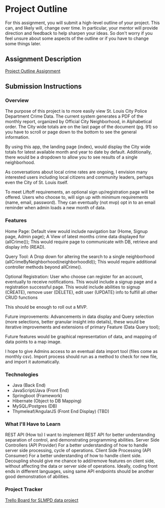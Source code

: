 # Project Outline
For this assignment, you will submit a high-level outline of your project. This can, and likely will, change over time. In particular, your mentor will provide direction and feedback to help sharpen your ideas. So don't worry if you feel unsure about some aspects of the outline or if you have to change some things later.

## Assignment Description
[Project Outline Assignment](https://education.launchcode.org/liftoff/modules/assignments/project-outline)

## Submission Instructions

### Overview
The purpose of this project is to more easily view St. Louis City Police Department Crime Data.
The current system generates a PDF of the monthly report, organized by Official City Neighborhood, in Alphabetical order. 
The City wide totals are on the last page of the document (pg. 91) so you have to scroll 
or page down to the bottom to see the general information.

By using this app, the landing page (index), would display the City wide totals for latest
available month and year to date by default.
Additionally, there would be a dropdown to allow you to see results of a single neighborhood.

As conversations about local crime rates are ongoing, I envision many interested users
including local citizens and community leaders, perhaps even the City of St. Louis itself.

To meet Liftoff requirements, an optional sign up/registration page will be offered.
Users who choose to, will sign up with minimum requirements (name, email, password). They 
can eventually (not mvp) opt in to an email reminder when admin loads a new month of data.

### Features

Home Page: Default view would include navigation bar (Home, Signup page, Admin page);
           A View of latest months crime data displayed for (allCrime());
              This would require page to communicate with DB, retrieve  and display info (READ).  

Query Tool: A Drop down for altering the search to a single neighborhood (allCrimeByNeighborhood(neighborhoodId));
              This would require additional controller methods beyond allCrime().
           

Optional Registration: User who choose can register for an account, eventually to receive notifications.
           This would include a signup page and a registration successful page.
           This would include abilities to  signup (CREATE), remove user (DELETE), edit user (UPDATE) info to fulfill all other CRUD functions


This should be enough to roll out a MVP.

Future improvements:
Advancements in data display and Query selection (more selections, better granular insight into details), these would be 
iterative improvements and extensions of primary Feature (Data Query tool);

Future features would be graphical representation of data, and mapping of data points to a map image.

I hope to give Admins access to an eventual data import tool (files come as monthly csv). Import process should run as 
a method to check for new file, and import it automatically.

### Technologies
<ul>
    <li>Java (Back End)</li>
    <li>JavaScript/Java (Front End)</li>
    <li>Springboot (Framework)</li>
    <li>Hibernate (Object to DB Mapping)</li>
    <li>MySQL/Postgres (DB)</li>
    <li>Thymeleaf/AngularJS (Front End Display) (TBD)</li>
</ul>

### What I'll Have to Learn

REST API (How to) I want to implement REST API for better understanding separation of control, and demonstrating 
programming abilities.
Server Side Controllers (API Provider) For a better understanding of how to handle server side processing, cycle of operations.
Client Side Processing (API Consumer) For a better understanding of how to handle client side. Decoupling should give me chance to 
add/remove features on client side, without affecting the data or server side of operations. Ideally, coding front ends
in different languages, using same API endpoints should be another good demonstration of abilities.


### Project Tracker

[Trello Board for SLMPD data project](https://trello.com/b/RXWPkudo/slmpd-data-visualization-tool)

